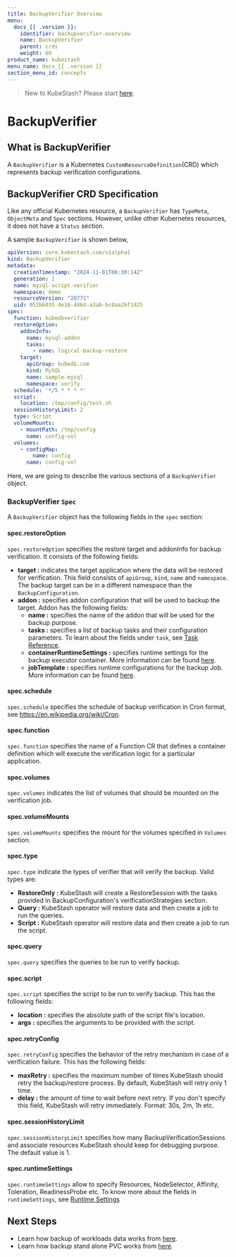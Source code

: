 ```yaml
---
title: BackupVerifier Overview
menu:
  docs_{{ .version }}:
    identifier: backupverifier-overview
    name: BackupVerifier
    parent: crds
    weight: 60
product_name: kubestash
menu_name: docs_{{ .version }}
section_menu_id: concepts
---
```


> New to KubeStash? Please start [here](/docs/concepts/README.md).

# BackupVerifier

## What is BackupVerifier

A `BackupVerifier` is a Kubernetes `CustomResourceDefinition`(CRD) which represents backup verification configurations.

## BackupVerifier CRD Specification

Like any official Kubernetes resource, a `BackupVerifier` has `TypeMeta`, `ObjectMeta` and `Spec` sections. However, unlike other Kubernetes resources, it does not have a `Status` section.

A sample `BackupVerifier` is shown below,

```yaml
apiVersion: core.kubestash.com/v1alpha1
kind: BackupVerifier
metadata:
  creationTimestamp: "2024-11-01T06:30:14Z"
  generation: 1
  name: mysql-script-verifier
  namespace: demo
  resourceVersion: "28771"
  uid: 052b6035-4e16-4864-a3ab-bc0aa2bf1825
spec:
  function: kubedbverifier
  restoreOption:
    addonInfo:
      name: mysql-addon
      tasks:
        - name: logical-backup-restore
    target:
      apiGroup: kubedb.com
      kind: MySQL
      name: sample-mysql
      namespace: verify
  schedule: '*/5 * * * *'
  script:
    location: /tmp/config/test.sh
  sessionHistoryLimit: 2
  type: Script
  volumeMounts:
    - mountPath: /tmp/config
      name: config-vol
  volumes:
    - configMap:
        name: config
      name: config-vol
```

Here, we are going to describe the various sections of a `BackupVerifier` object.

### BackupVerifier `Spec`

A `BackupVerifier` object has the following fields in the `spec` section:

#### spec.restoreOption
`spec.restoreOption` specifies the restore target and addonInfo for backup verification. It consists of the following fields:
- **target :** indicates the target application where the data will be restored for verification. This field consists of `apiGroup`, `kind`, `name` and `namespace`. The backup target can be in a different namespace than the `BackupConfiguration`.
- **addon :** specifies addon configuration that will be used to backup the target. Addon has the following fields:
  - **name :** specifies the name of the addon that will be used for the backup purpose.
  - **tasks :** specifies a list of backup tasks and their configuration parameters. To learn about the fields under `task`, see [Task Reference](/docs/concepts/crds/backupconfiguration#task-reference).
  - **containerRuntimeSettings :** specifies runtime settings for the backup executor container. More information can be found [here](/docs/concepts/crds/backupconfiguration#container-level-runtime-settings).
  - **jobTemplate :** specifies runtime configurations for the backup Job. More information can be found [here](/docs/concepts/crds/backupconfiguration#podtemplate-spec).
  
#### spec.schedule

`spec.schedule` specifies the schedule of backup verification in Cron format, see https://en.wikipedia.org/wiki/Cron.

#### spec.function

`spec.function` specifies the name of a Function CR that defines a container definition which will execute the verification logic for a particular application.

#### spec.volumes

`spec.volumes` indicates the list of volumes that should be mounted on the verification job.

#### spec.volumeMounts

`spec.volumeMounts` specifies the mount for the volumes specified in `Volumes` section.

#### spec.type

`spec.type` indicate the types of verifier that will verify the backup. Valid types are:
- **RestoreOnly :** KubeStash will create a RestoreSession with the tasks provided in BackupConfiguration's verificationStrategies section.
- **Query :** KubeStash operator will restore data and then create a job to run the queries.
- **Script :** KubeStash operator will restore data and then create a job to run the script.

#### spec.query

`spec.query` specifies the queries to be run to verify backup.

#### spec.script 

`spec.script` specifies the script to be run to verify backup. This has the following fields:
- **location :** specifies the absolute path of the script file's location.
- **args :** specifies the arguments to be provided with the script.

#### spec.retryConfig

`spec.retryConfig` specifies the behavior of the retry mechanism in case of a verification failure. This has the following fields:
- **maxRetry :** specifies the maximum number of times KubeStash should retry the backup/restore process. By default, KubeStash will retry only 1 time.
- **delay :** the amount of time to wait before next retry. If you don't specify this field, KubeStash will retry immediately. Format: 30s, 2m, 1h etc.

#### spec.sessionHistoryLimit

`spec.sessionHistoryLimit` specifies how many BackupVerificationSessions and associate resources KubeStash should keep for debugging purpose. The default value is 1.

#### spec.runtimeSettings

`spec.runtimeSettings` allow to specify Resources, NodeSelector, Affinity, Toleration, ReadinessProbe etc. To know more about the fields in `runtimeSettings`, see [Runtime Settings](/docs/concepts/crds/backupconfiguration#runtime-settings)

## Next Steps

- Learn how backup of workloads data works from [here](/docs/guides/workloads/overview/index.md).
- Learn how backup stand alone PVC works from [here](/docs/guides/volumes/overview/index.md).

